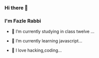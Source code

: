 ### Hi there 👋
### I'm Fazle Rabbi

- 📖 I’m currently studying in class twelve ...
- 🌱 I’m currently learning javascript...

- 💙 I love hacking,coding...

